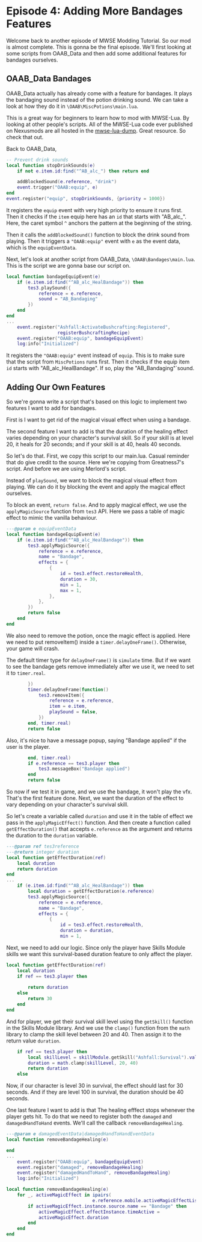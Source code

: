# Episode 4: Adding More Bandages Features

Welcome back to another episode of MWSE Modding Tutorial. So our mod is almost complete. This is gonna be the final episode. We'll first looking at some scripts from OAAB_Data and then add some additional features for bandages ourselves.

## OAAB_Data Bandages

OAAB_Data actually has already come with a feature for bandages. It plays the bandaging sound instead of the potion drinking sound. We can take a look at how they do it in `\OAAB\MiscPotions\main.lua`.

This is a great way for beginners to learn how to mod with MWSE-Lua. By looking at other people's scripts. All of the MWSE-Lua code ever published on Nexusmods are all hosted in the [mwse-lua-dump](https://github.com/MWSE/morrowind-nexus-lua-dump). Great resource. So check that out.

Back to OAAB_Data,

```Lua
-- Prevent drink sounds
local function stopDrinkSounds(e)
    if not e.item.id:find("^AB_alc_") then return end

    addBlockedSound(e.reference, "drink")
    event.trigger("OAAB:equip", e)
end
event.register("equip", stopDrinkSounds, {priority = 1000})
```

It registers the `equip` event with very high priority to ensure it runs first. Then it checks if the `item` equip here has an `id` that starts with "AB_alc_". Here, the caret symbol `^` anchors the pattern at the beginning of the string.

Then it calls the `addBlockedSound()` function to block the drink sound from playing. Then it triggers a `"OAAB:equip"` event with `e` as the event data, which is the `equipEventData`. 

Next, let's look at another script from OAAB_Data, `\OAAB\Bandages\main.lua`. This is the script we are gonna base our script on. 

```Lua hl_lines="1-8 12"
local function bandageEquipEvent(e)
    if (e.item.id:find("^AB_alc_HealBandage")) then
        tes3.playSound({
            reference = e.reference,
            sound = "AB_Bandaging"
        })
    end
end
...
    event.register("Ashfall:ActivateBushcrafting:Registered",
	               registerBushcraftingRecipe)
    event.register("OAAB:equip", bandageEquipEvent)
    log:info("Initialized")
```

It registers the `"OAAB:equip"` event instead of `equip`. This is to make sure that the script from `MiscPotions` runs first. Then it checks if the equip item `id` starts with "AB_alc_HealBandage". If so, play the "AB_Bandaging"`sound. 

## Adding Our Own Features

So we're gonna write a script that's based on this logic to implement two features I want to add for bandages.

First is I want to get rid of the magical visual effect when using a bandage. 

The second feature I want to add is that the duration of the healing effect varies depending on your character's survival skill. So if your skill is at level 20, it heals for 20 seconds; and if your skill is at 40, heals 40 seconds.

So let's do that. First, we copy this script to our main.lua. Casual reminder that do give credit to the source. Here we're copying from Greatness7's script. And before we are using Merlord's script. 

Instead of `playSound`, we want to block the magical visual effect from playing. We can do it by blocking the event and apply the magical effect ourselves.

To block an event, `return false`. And to apply magical effect, we use the `applyMagicSource` function from `tes3` API. Here we pass a table of magic effect to mimic the vanilla behaviour. 

```Lua hl_lines="4-16"
---@param e equipEventData
local function bandageEquipEvent(e)
	if (e.item.id:find("^AB_alc_HealBandage")) then
        tes3.applyMagicSource({
			reference = e.reference,
			name = "Bandage",
			effects = {
				{
					id = tes3.effect.restoreHealth,
					duration = 30,
					min = 1,
					max = 1,
				},
			},
		})
        return false
	end
end
```

We also need to remove the potion, once the magic effect is applied. Here we need to put removeItem() inside a `timer.delayOneFrame()`. Otherwise, your game will crash. 

The default timer type for `delayOneFrame()` is `simulate` time. But if we want to see the bandage gets remove immediately after we use it, we need to set it to `timer.real`. 

```Lua hl_lines="2-8"
    	})
        timer.delayOneFrame(function()
			tes3.removeItem({
				reference = e.reference,
				item = e.item,
				playSound = false,
			})
		end, timer.real)
        return false
```

Also, it's nice to have a message popup, saying "Bandage applied" if the user is the player. 

```Lua hl_lines="2-4"
        end, timer.real)
	    if e.reference == tes3.player then
		    tes3.messageBox("Bandage applied")
	    end
	    return false
```

So now if we test it in game, and we use the bandage, it won't play the vfx. That's the first feature done. Next, we want the duration of the effect to vary depending on your character's survival skill. 

So let's create a variable called `duration` and use it in the table of effect we pass in the `applyMagicEffect()` function. And then create a function called `getEffectDuration()` that accepts `e.reference` as the argument and returns the duration to the `duration` variable. 

```Lua hl_lines="1-6 9 16"
---@param ref tes3reference
---@return integer duration
local function getEffectDuration(ref)
	local duration
	return duration
end
...
    if (e.item.id:find("^AB_alc_HealBandage")) then
		local duration = getEffectDuration(e.reference)
		tes3.applyMagicSource({
			reference = e.reference,
			name = "Bandage",
			effects = {
				{
					id = tes3.effect.restoreHealth,
					duration = duration,
					min = 1,
```

Next, we need to add our logic. Since only the player have Skills Module skills we want this survival-based duration feature to only affect the player. 

```Lua hl_lines="3-8"
local function getEffectDuration(ref)
    local duration
	if ref == tes3.player then
		
        return duration
	else
		return 30
	end
end
```

And for player, we get their survival skill level using the `getSkill()` function in the Skills Module library. And we use the `clamp()` function from the `math` library to clamp the skill level between 20 and 40. Then assign it to the return value `duration`.

```Lua hl_lines="2-3"
    if ref == tes3.player then
        local skillLevel = skillModule.getSkill("Ashfall:Survival").value
        duration = math.clamp(skillLevel, 20, 40)
		return duration
    else
```

Now, if our character is level 30 in survival, the effect should last for 30 seconds. And if they are level 100 in survival, the duration should be 40 seconds.

One last feature I want to add is that The healing efffect stops whenever the player gets hit. To do that we need to register both the `damaged` and `damagedHandToHand` events. We'll call the callback `removeBandageHealing`. 

```Lua hl_lines="1-4 7-8"
---@param e damagedEventData|damagedHandToHandEventData
local function removeBandageHealing(e)

end
...
    event.register("OAAB:equip", bandageEquipEvent)
    event.register("damaged", removeBandageHealing)
	event.register("damagedHandToHand", removeBandageHealing)
    log:info("Initialized")
```

```Lua hl_lines="2-8"
local function removeBandageHealing(e)
	for _, activeMagicEffect in ipairs(
	                            e.reference.mobile.activeMagicEffectList) do
		if activeMagicEffect.instance.source.name == "Bandage" then
			activeMagicEffect.effectInstance.timeActive =
			activeMagicEffect.duration
		end
	end
end
```